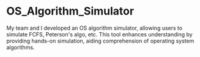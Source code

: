 # OS_Algorithm_Simulator
My team and I developed an OS algorithm simulator, allowing users to simulate FCFS, Peterson's algo, etc. This tool enhances understanding by providing hands-on simulation, aiding comprehension of operating system algorithms.
